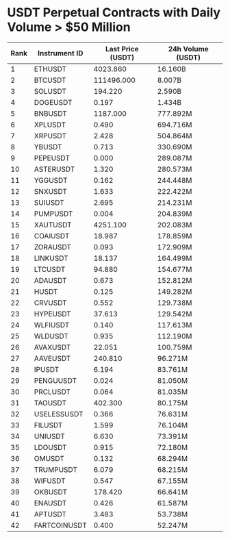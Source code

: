 # USDT Perpetual Contracts with Daily Volume > $50 Million

| Rank | Instrument ID | Last Price (USDT) | 24h Volume (USDT) |
|------|---------------|-------------------|-------------------|
| 1 | ETHUSDT | 4023.860 | 16.160B |
| 2 | BTCUSDT | 111496.000 | 8.007B |
| 3 | SOLUSDT | 194.220 | 2.590B |
| 4 | DOGEUSDT | 0.197 | 1.434B |
| 5 | BNBUSDT | 1187.000 | 777.892M |
| 6 | XPLUSDT | 0.490 | 694.716M |
| 7 | XRPUSDT | 2.428 | 504.864M |
| 8 | YBUSDT | 0.713 | 330.690M |
| 9 | PEPEUSDT | 0.000 | 289.087M |
| 10 | ASTERUSDT | 1.320 | 280.573M |
| 11 | YGGUSDT | 0.162 | 244.448M |
| 12 | SNXUSDT | 1.633 | 222.422M |
| 13 | SUIUSDT | 2.695 | 214.231M |
| 14 | PUMPUSDT | 0.004 | 204.839M |
| 15 | XAUTUSDT | 4251.100 | 202.083M |
| 16 | COAIUSDT | 18.987 | 178.859M |
| 17 | ZORAUSDT | 0.093 | 172.909M |
| 18 | LINKUSDT | 18.137 | 164.499M |
| 19 | LTCUSDT | 94.880 | 154.677M |
| 20 | ADAUSDT | 0.673 | 152.812M |
| 21 | HUSDT | 0.125 | 149.282M |
| 22 | CRVUSDT | 0.552 | 129.738M |
| 23 | HYPEUSDT | 37.613 | 129.542M |
| 24 | WLFIUSDT | 0.140 | 117.613M |
| 25 | WLDUSDT | 0.935 | 112.190M |
| 26 | AVAXUSDT | 22.051 | 100.759M |
| 27 | AAVEUSDT | 240.810 | 96.271M |
| 28 | IPUSDT | 6.194 | 83.761M |
| 29 | PENGUUSDT | 0.024 | 81.050M |
| 30 | PRCLUSDT | 0.064 | 81.035M |
| 31 | TAOUSDT | 402.300 | 80.175M |
| 32 | USELESSUSDT | 0.366 | 76.631M |
| 33 | FILUSDT | 1.599 | 76.104M |
| 34 | UNIUSDT | 6.630 | 73.391M |
| 35 | LDOUSDT | 0.915 | 72.180M |
| 36 | OMUSDT | 0.132 | 68.294M |
| 37 | TRUMPUSDT | 6.079 | 68.215M |
| 38 | WIFUSDT | 0.547 | 67.155M |
| 39 | OKBUSDT | 178.420 | 66.641M |
| 40 | ENAUSDT | 0.426 | 61.587M |
| 41 | APTUSDT | 3.483 | 53.738M |
| 42 | FARTCOINUSDT | 0.400 | 52.247M |
